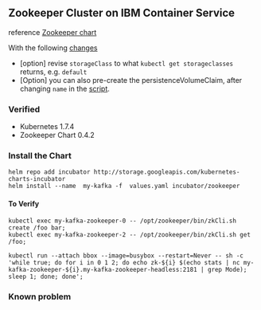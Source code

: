 ## Zookeeper Cluster on IBM Container Service


reference [Zookeeper chart](https://github.com/kubernetes/charts/tree/master/incubator/zookeeper)

With the following [changes](values.yaml)

* [option] revise `storageClass` to what `kubectl get storageclasses` returns, e.g. `default`
* [Option] you can also pre-create the persistenceVolumeClaim, after changing `name` in the [script](../ibm-pvc.yaml).


### Verified 

* Kubernetes 1.7.4
* Zookeeper Chart 0.4.2


### Install the Chart

	helm repo add incubator http://storage.googleapis.com/kubernetes-charts-incubator
	helm install --name  my-kafka -f  values.yaml incubator/zookeeper

#### To Verify

	kubectl exec my-kafka-zookeeper-0 -- /opt/zookeeper/bin/zkCli.sh create /foo bar;
	kubectl exec my-kafka-zookeeper-2 -- /opt/zookeeper/bin/zkCli.sh get /foo;

	kubectl run --attach bbox --image=busybox --restart=Never -- sh -c 'while true; do for i in 0 1 2; do echo zk-${i} $(echo stats | nc my-kafka-zookeeper-${i}.my-kafka-zookeeper-headless:2181 | grep Mode); sleep 1; done; done';
	
	
### Known problem
